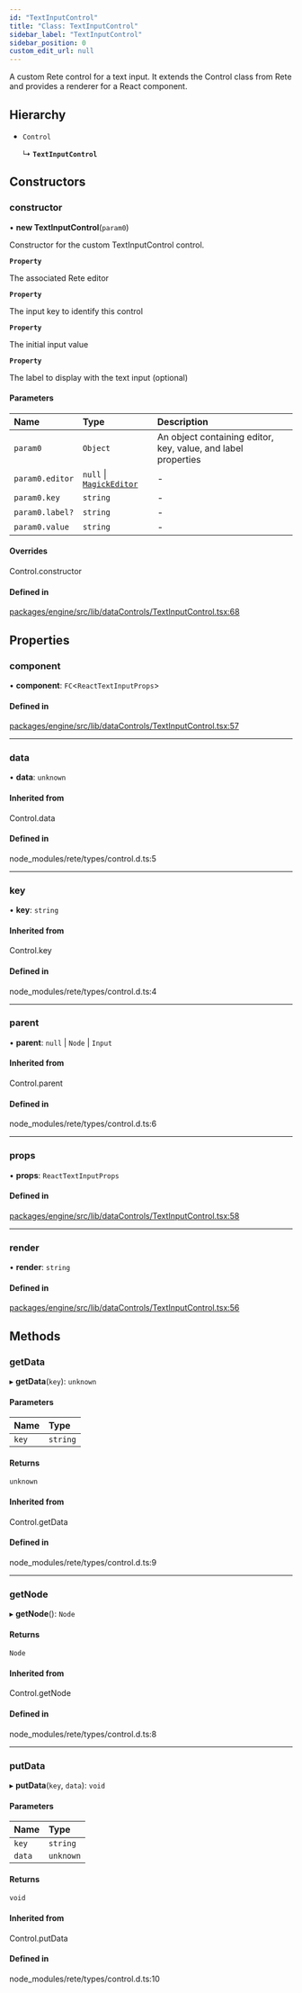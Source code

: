 ```yaml
---
id: "TextInputControl"
title: "Class: TextInputControl"
sidebar_label: "TextInputControl"
sidebar_position: 0
custom_edit_url: null
---
```


A custom Rete control for a text input. It extends the Control class
from Rete and provides a renderer for a React component.

## Hierarchy

- `Control`

  ↳ **`TextInputControl`**

## Constructors

### constructor

• **new TextInputControl**(`param0`)

Constructor for the custom TextInputControl control.

**`Property`**

The associated Rete editor

**`Property`**

The input key to identify this control

**`Property`**

The initial input value

**`Property`**

The label to display with the text input (optional)

#### Parameters

| Name | Type | Description |
| :------ | :------ | :------ |
| `param0` | `Object` | An object containing editor, key, value, and label properties |
| `param0.editor` | ``null`` \| [`MagickEditor`](MagickEditor.md) | - |
| `param0.key` | `string` | - |
| `param0.label?` | `string` | - |
| `param0.value` | `string` | - |

#### Overrides

Control.constructor

#### Defined in

[packages/engine/src/lib/dataControls/TextInputControl.tsx:68](https://github.com/Oneirocom/MagickML/blob/5ec1961d/packages/engine/src/lib/dataControls/TextInputControl.tsx#L68)

## Properties

### component

• **component**: `FC`<`ReactTextInputProps`\>

#### Defined in

[packages/engine/src/lib/dataControls/TextInputControl.tsx:57](https://github.com/Oneirocom/MagickML/blob/5ec1961d/packages/engine/src/lib/dataControls/TextInputControl.tsx#L57)

___

### data

• **data**: `unknown`

#### Inherited from

Control.data

#### Defined in

node_modules/rete/types/control.d.ts:5

___

### key

• **key**: `string`

#### Inherited from

Control.key

#### Defined in

node_modules/rete/types/control.d.ts:4

___

### parent

• **parent**: ``null`` \| `Node` \| `Input`

#### Inherited from

Control.parent

#### Defined in

node_modules/rete/types/control.d.ts:6

___

### props

• **props**: `ReactTextInputProps`

#### Defined in

[packages/engine/src/lib/dataControls/TextInputControl.tsx:58](https://github.com/Oneirocom/MagickML/blob/5ec1961d/packages/engine/src/lib/dataControls/TextInputControl.tsx#L58)

___

### render

• **render**: `string`

#### Defined in

[packages/engine/src/lib/dataControls/TextInputControl.tsx:56](https://github.com/Oneirocom/MagickML/blob/5ec1961d/packages/engine/src/lib/dataControls/TextInputControl.tsx#L56)

## Methods

### getData

▸ **getData**(`key`): `unknown`

#### Parameters

| Name | Type |
| :------ | :------ |
| `key` | `string` |

#### Returns

`unknown`

#### Inherited from

Control.getData

#### Defined in

node_modules/rete/types/control.d.ts:9

___

### getNode

▸ **getNode**(): `Node`

#### Returns

`Node`

#### Inherited from

Control.getNode

#### Defined in

node_modules/rete/types/control.d.ts:8

___

### putData

▸ **putData**(`key`, `data`): `void`

#### Parameters

| Name | Type |
| :------ | :------ |
| `key` | `string` |
| `data` | `unknown` |

#### Returns

`void`

#### Inherited from

Control.putData

#### Defined in

node_modules/rete/types/control.d.ts:10

